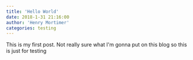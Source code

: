 ```yaml
---
title: 'Hello World'
date: 2018-1-31 21:16:00
author: 'Henry Mortimer'
categories: testing
---
```

This is my first post. Not really sure what I'm gonna put on this blog so this is just for testing
